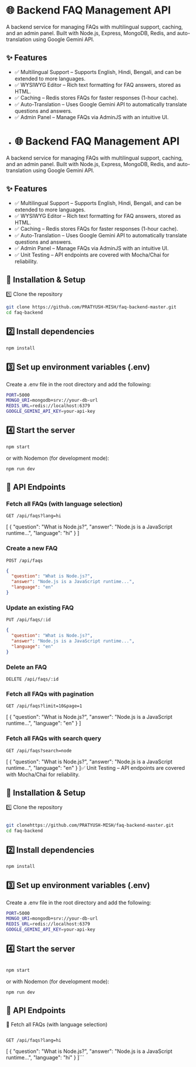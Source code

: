 
# 🌐 Backend FAQ Management API
A backend service for managing FAQs with multilingual support, caching, and an admin panel. Built with Node.js, Express, MongoDB, Redis, and auto-translation using Google Gemini API.

## ✨ Features
- ✅ Multilingual Support – Supports English, Hindi, Bengali, and can be extended to more languages.
- ✅ WYSIWYG Editor – Rich text formatting for FAQ answers, stored as HTML.
- ✅ Caching – Redis stores FAQs for faster responses (1-hour cache).
- ✅ Auto-Translation – Uses Google Gemini API to automatically translate questions and answers.
- ✅ Admin Panel – Manage FAQs via AdminJS with an intuitive UI.
- # 🌐 Backend FAQ Management API
A backend service for managing FAQs with multilingual support, caching, and an admin panel. Built with Node.js, Express, MongoDB, Redis, and auto-translation using Google Gemini API.

## ✨ Features
- ✅ Multilingual Support – Supports English, Hindi, Bengali, and can be extended to more languages.
- ✅ WYSIWYG Editor – Rich text formatting for FAQ answers, stored as HTML.
- ✅ Caching – Redis stores FAQs for faster responses (1-hour cache).
- ✅ Auto-Translation – Uses Google Gemini API to automatically translate questions and answers.
- ✅ Admin Panel – Manage FAQs via AdminJS with an intuitive UI.
- ✅ Unit Testing – API endpoints are covered with Mocha/Chai for reliability.

## 🚀 Installation & Setup
1️⃣ Clone the repository
```bash
git clone https://github.com/PRATYUSH-MISH/faq-backend-master.git
cd faq-backend
```
## 2️⃣ Install dependencies
```bash
npm install
```

## 3️⃣ Set up environment variables (.env)
Create a .env file in the root directory and add the following:
```bash
PORT=5000
MONGO_URI=mongodb+srv://your-db-url
REDIS_URL=redis://localhost:6379
GOOGLE_GEMINI_API_KEY=your-api-key
```
## 4️⃣ Start the server
```bash
npm start
```
or with Nodemon (for development mode):
```bash
npm run dev
```
## 📖 API Endpoints
### Fetch all FAQs (with language selection)
```http
GET /api/faqs?lang=hi
```
[
  {
    "question": "What is Node.js?",
    "answer": "Node.js is a JavaScript runtime...",
    "language": "hi"
  }
]

### Create a new FAQ
```http
POST /api/faqs
```
```json
{
  "question": "What is Node.js?",
  "answer": "Node.js is a JavaScript runtime...",
  "language": "en"
}
```

### Update an existing FAQ
```http
PUT /api/faqs/:id
```
```json
{
  "question": "What is Node.js?",
  "answer": "Node.js is a JavaScript runtime...",
  "language": "en"
}
```

### Delete an FAQ
```http
DELETE /api/faqs/:id
```

### Fetch all FAQs with pagination
```http
GET /api/faqs?limit=10&page=1
```
[
  {
    "question": "What is Node.js?",
    "answer": "Node.js is a JavaScript runtime...",
    "language": "en"
  }
]

### Fetch all FAQs with search query
```http
GET /api/faqs?search=node
```
[
  {
    "question": "What is Node.js?",
    "answer": "Node.js is a JavaScript runtime...",
    "language": "en"
  }
]✅ Unit Testing – API endpoints are covered with Mocha/Chai for reliability.

## 🚀 Installation & Setup
1️⃣ Clone the repository
```bash

git clonehttps://github.com/PRATYUSH-MISH/faq-backend-master.git
cd faq-backend
```
## 2️⃣ Install dependencies
```bash
npm install
```

## 3️⃣ Set up environment variables (.env)
Create a .env file in the root directory and add the following:
```bash
PORT=5000
MONGO_URI=mongodb+srv://your-db-url
REDIS_URL=redis://localhost:6379
GOOGLE_GEMINI_API_KEY=your-api-key
```
## 4️⃣ Start the server
```bash

npm start
```
or with Nodemon (for development mode):

```bash
npm run dev
```
## 📖 API Endpoints
🔹 Fetch all FAQs (with language selection)
```http

GET /api/faqs?lang=hi
```
[
  {
    "question": "What is Node.js?",
    "answer": "Node.js is a JavaScript runtime...",
    "language": "hi"
  }
]```